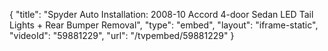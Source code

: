 {
    "title": "Spyder Auto Installation: 2008-10 Accord 4-door Sedan LED Tail Lights + Rear Bumper Removal",
    "type": "embed",
    "layout": "iframe-static",
    "videoId": "59881229",
    "url": "\/tvpembed\/59881229"
}